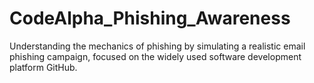 # CodeAlpha_Phishing_Awareness
Understanding the mechanics of phishing by simulating a realistic email phishing campaign, focused on the widely used software development platform GitHub.
